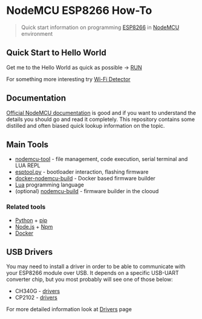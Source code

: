 # NodeMCU ESP8266 How-To

> Quick start information on programming [ESP8266](https://www.espressif.com/en/products/hardware/esp8266ex/overview) in [NodeMCU](https://github.com/nodemcu/nodemcu-firmware) environment

## Quick Start to Hello World

Get me to the Hello World as quick as possible -> [RUN](quick-start-helloworld.md)

For something more interesting try [Wi-Fi Detector](examples/wifi_detector)

## Documentation

[Official NodeMCU documentation](https://nodemcu.readthedocs.io/en/master/) is good and if you want to understand the details you should go and read it completely. This repository contains some distilled and often biased quick lookup information on the topic.

## Main Tools

- [nodemcu-tool](nodemcu-tool.md) - file management, code execution, serial terminal and LUA REPL
- [esptool.py](esptool.md) - bootloader interaction, flashing firmware
- [docker-nodemcu-build](docker-nodemcu.md) - Docker based firmware builder
- [Lua](https://www.lua.org/) programming language
- (optional) [nodemcu-build](https://nodemcu-build.com/) - firmware builder in the clooud

### Related tools

- [Python](https://www.python.org/) + [pip](https://pypi.org/project/pip/)
- [Node.js](https://nodejs.org) + [Npm](https://www.npmjs.com/)
- [Docker](https://www.docker.com/)

## USB Drivers

You may need to install a driver in order to be able to communicate with your ESP8266 module over USB. It depends on a specific USB-UART converter chip, but you most probably will see one of those below:

- CH340G - [drivers](https://sparks.gogo.co.nz/ch340.html)
- CP2102 - [drivers](https://www.silabs.com/products/development-tools/software/usb-to-uart-bridge-vcp-drivers)

For more detailed information look at [Drivers](usb-uart-drivers.md) page
